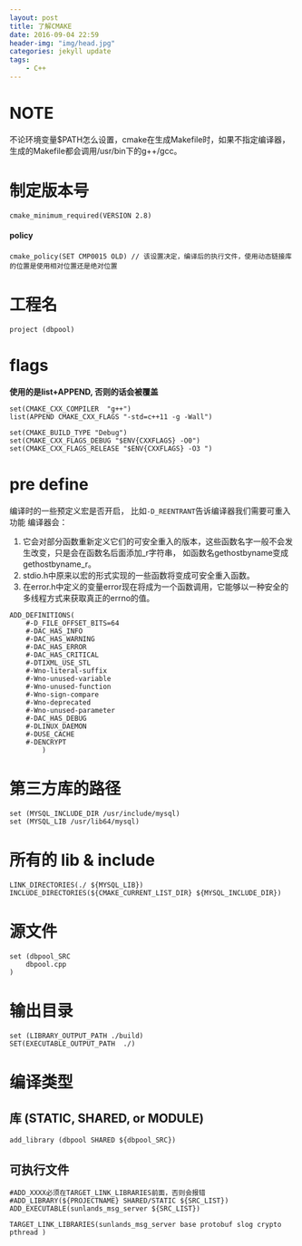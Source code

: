 ```yaml
---
layout: post
title: 了解CMAKE
date: 2016-09-04 22:59
header-img: "img/head.jpg"
categories: jekyll update
tags:
    - C++
---
```


# NOTE
不论环境变量$PATH怎么设置，cmake在生成Makefile时，如果不指定编译器，生成的Makefile都会调用/usr/bin下的g++/gcc。

# 制定版本号
```
cmake_minimum_required(VERSION 2.8)
```
#### policy
```
cmake_policy(SET CMP0015 OLD) // 该设置决定，编译后的执行文件，使用动态链接库的位置是使用相对位置还是绝对位置
```

# 工程名

```
project (dbpool)
```

# flags

**使用的是list+APPEND, 否则的话会被覆盖**
```
set(CMAKE_CXX_COMPILER  "g++")
list(APPEND CMAKE_CXX_FLAGS "-std=c++11 -g -Wall") 

set(CMAKE_BUILD_TYPE "Debug")
set(CMAKE_CXX_FLAGS_DEBUG "$ENV{CXXFLAGS} -O0")
set(CMAKE_CXX_FLAGS_RELEASE "$ENV{CXXFLAGS} -O3 ")
```

# pre define
编译时的一些预定义宏是否开启，
比如`-D_REENTRANT`告诉编译器我们需要可重入功能
编译器会：
1. 它会对部分函数重新定义它们的可安全重入的版本，这些函数名字一般不会发生改变，只是会在函数名后面添加\_r字符串，
如函数名gethostbyname变成gethostbyname\_r。
2. stdio.h中原来以宏的形式实现的一些函数将变成可安全重入函数。
3. 在error.h中定义的变量error现在将成为一个函数调用，它能够以一种安全的多线程方式来获取真正的errno的值。
```
ADD_DEFINITIONS(
    #-D_FILE_OFFSET_BITS=64
    #-DAC_HAS_INFO
    #-DAC_HAS_WARNING
    #-DAC_HAS_ERROR
    #-DAC_HAS_CRITICAL
    #-DTIXML_USE_STL
    #-Wno-literal-suffix
    #-Wno-unused-variable
    #-Wno-unused-function
    #-Wno-sign-compare
    #-Wno-deprecated
    #-Wno-unused-parameter
    #-DAC_HAS_DEBUG
    #-DLINUX_DAEMON
    #-DUSE_CACHE
    #-DENCRYPT
        )
```

# 第三方库的路径
```
set (MYSQL_INCLUDE_DIR /usr/include/mysql)
set (MYSQL_LIB /usr/lib64/mysql)
```

# 所有的 lib & include
```
LINK_DIRECTORIES(./ ${MYSQL_LIB})
INCLUDE_DIRECTORIES(${CMAKE_CURRENT_LIST_DIR} ${MYSQL_INCLUDE_DIR})
```

# 源文件
```
set (dbpool_SRC
    dbpool.cpp
)
```

# 输出目录
```
set (LIBRARY_OUTPUT_PATH ./build)
SET(EXECUTABLE_OUTPUT_PATH  ./)
```

# 编译类型

## 库 (STATIC, SHARED, or MODULE)
```
add_library (dbpool SHARED ${dbpool_SRC})
```

## 可执行文件
```
#ADD_XXXX必须在TARGET_LINK_LIBRARIES前面，否则会报错                       
#ADD_LIBRARY(${PROJECTNAME} SHARED/STATIC ${SRC_LIST})                     
ADD_EXECUTABLE(sunlands_msg_server ${SRC_LIST})                            

TARGET_LINK_LIBRARIES(sunlands_msg_server base protobuf slog crypto pthread ) 
```

